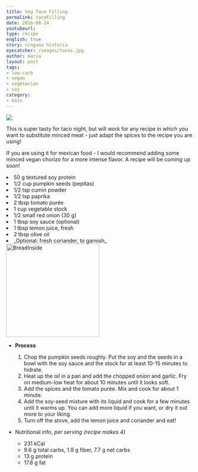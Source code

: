 ```yaml
---
title: Veg Taco Filling
permalink: tacoFilling
date: 2016-08-24
youtubeurl: 
type: recipe
english: true
story: ninguna historia
eyecatcher: /images/tacos.jpg
author: maria
layout: post
tags:
- low-carb
- vegan
- vegetarian
- soy
category:
- main
---
```


<img src="https://farm1.staticflickr.com/494/30866630673_40f1925baf_o_d.jpg"/>

This is super tasty for taco night, but will work for any recipe in which you want to substitute minced meat - just adapt the spices to the recipe you are using! 

If you are using it for mexican food - I would recommend adding some minced vegan chorizo for a more intense flavor. A recipe will be coming up soon!


</ul>
  <li> 50 g textured soy protein</li>
  <li> 1/2 cup pumpkin seeds (pepitas)</li>
  <li> 1/2 tsp cumin powder</li>
  <li> 1/2 tsp paprika</li>
  <li> 2 tbsp tomato purée</li>
  <li> 1 cup vegetable stock</li>
  <li> 1/2 small red onion (30 g)</li>
  <li> 1 tbsp soy sauce (optional)</li>
  <li> 1 tbsp lemon juice, fresh</li>
  <li> 2 tbsp olive oil</li>
  <li> _Optional: fresh coriander, to garnish_</li>
</ul>

<img src="https://farm6.staticflickr.com/5611/31530589582_de4e309978_o_d.jpg" alt="BreadInside" style="width: 250px;"/>

* **Process**
  1. Chop the pumpkin seeds roughly. Put the soy and the seeds in a bowl with the soy sauce and the stock for at least 10-15 minutes to hidrate.
  2. Heat up the oil in a pan and add the chopped onion and garlic. Fry on medium-low heat for about 10 minutes until it looks soft.
  3. Add the spices and the tomato purée. Mix and cook for about 1 minute.
  4. Add the soy-seed mixture with its liquid and cook for a few minutes until it warms up. You can add more liquid if you want, or dry it out more to your liking.
  5. Turn off the stove, add the lemon juice and coriander and eat! 


* Nutritional info, _per serving (recipe makes 4)_
  * 231 kCal
  * 9.6 g total carbs, 1.9 g fiber, 7.7 g net carbs
  * 13 g protein
  * 17.6 g fat
